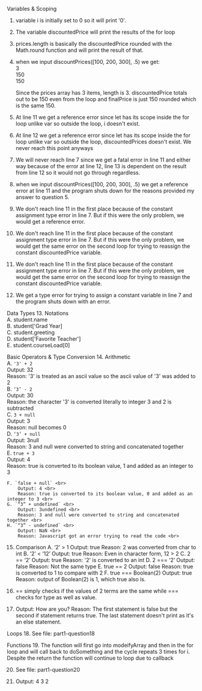 Variables & Scoping
1. variable i is initially set to 0 so it will print '0'.
2. The variable discountedPrice will print the results of the for loop
3. prices.length is basically the discountedPrice rounded with the Math.round function and will print the result of that.
4. when we input discountPrices([100, 200, 300], .5) we get: <br>
    3<br>
    150<br>
    150<br>

    Since the prices array has 3 items, length is 3. discountedPrice totals out to be 150 even from the loop and finalPrice is just 150 rounded which is the same 150.<br>


5. At line 11 we get a reference error since let has its scope inside the for loop unlike var so outside the loop, i doesn't exist.
6. At line 12 we get a reference error since let has its scope inside the for loop unlike var so outside the loop, discountedPrices doesn't exist. We never reach this point anyways
7. We will never reach line 7 since we get a fatal error in line 11 and either way because of the error at line 12, line 13 is dependent on the result from line 12 so it would not go through regardless.
8. when we input discountPrices([100, 200, 300], .5) we get a reference error at line 11 and the program shuts down for the reasons provided my answer to question 5.


9. We don't reach line 11 in the first place because of the constant assignment type error in line 7. But if this were the only problem, we would get a reference error.
10. We don't reach line 11 in the first place because of the constant assignment type error in line 7. But if this were the only problem, we would get the same error on    the second loop for trying to reassign the constant discountedPrice variable.
11. We don't reach line 11 in the first place because of the constant assignment type error in line 7. But if this were the only problem, we would get the same error on    the second loop for trying to reassign the constant discountedPrice variable. 
12. We get a type error for trying to assign a constant variable in line 7 and the program shuts down with an error.

Data Types
13. Notations <br>
    A. student.name <br>
    B. student['Grad Year] <br>
    C. student.greeting <br>
    D. student['Favorite Teacher'] <br>
    E. student.courseLoad[0]

Basic Operators & Type Conversion
14. Arithmetic <br>
    A. `'3' + 2` <br>
        Output: 32 <br>
        Reason: '3' is treated as an ascii value so the ascii value of '3' was added to 2 <br>
    B. `‘3’ - 2` <br>
        Output: 30 <br>
        Reason: the character '3' is converted literally to integer 3 and 2 is subtracted <br>
    C. `3 + null` <br>
        Output: 3 <br>
        Reason: null becomes 0 <br>
    D. `‘3’ + null` <br>
        Output: 3null <br>
        Reason: 3 and null were converted to string and concatenated together <br>
    E. `true + 3` <br>
        Output: 4 <br>
        Reason: true is converted to its boolean value, 1 and added as an integer to 3 <br>

    F. `false + null` <br>
        Output: 4 <br>
        Reason: true is converted to its boolean value, 0 and added as an integer to 3 <br>
    G. `“3” + undefined` <br>
        Output: 3undefined <br>
        Reason: 3 and null were converted to string and concatenated together <br>
    H. `“3” - undefined` <br>
        Output: NaN <br>
        Reason: Javascript got an error trying to read the code <br>

15. Comparison
    A. ‘2’ > 1
        Output: true
        Reason: 2 was converted from char to int
    B. ‘2’ < ‘12’
        Output: true
        Reason: Even in character form, 12 > 2
    C. 2 == ‘2’
        Output: true
        Reason: '2' is converted to an int
    D. 2 === ‘2’
        Output: false
        Reason: Not the same type
    E. true == 2
        Output: false
        Reason: true is converted to 1 to compare with 2
    F. true === Boolean(2)
        Output: true
        Reason: output of Boolean(2) is 1, which true also is.

16. == simply checks if the values of 2 terms are the same while === checks for type as well as value.

17. Output: How are you?
    Reason: The first statement is false but the second if statement returns true. The last statement doesn't print as it's an else statement.

Loops
18. See file: part1-question18

Functions
19. 
The function will first go into modeifyArray and then in the for loop and will call back to doSomething and the cycle repeats 3 times for i. Despite the return the function will continue to loop due to callback

20.  See file: part1-question20

21. Output:
    4
    3
    2
